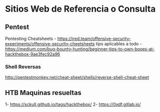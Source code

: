 
# Sitios Web de Referencia o Consulta 

## Pentest 

Pentesting Cheatsheets - https://ired.team/offensive-security-experiments/offensive-security-cheetsheets
tips aplicables a todo - https://medium.com/bug-bounty-hunting/beginner-tips-to-own-boxes-at-hackthebox-9ae3fec92a96
### Shell Reversas 
http://pentestmonkey.net/cheat-sheet/shells/reverse-shell-cheat-sheet

## HTB Maquinas resueltas 
1- https://sckull.github.io/tags/hackthebox/
2- https://0xdf.gitlab.io/
